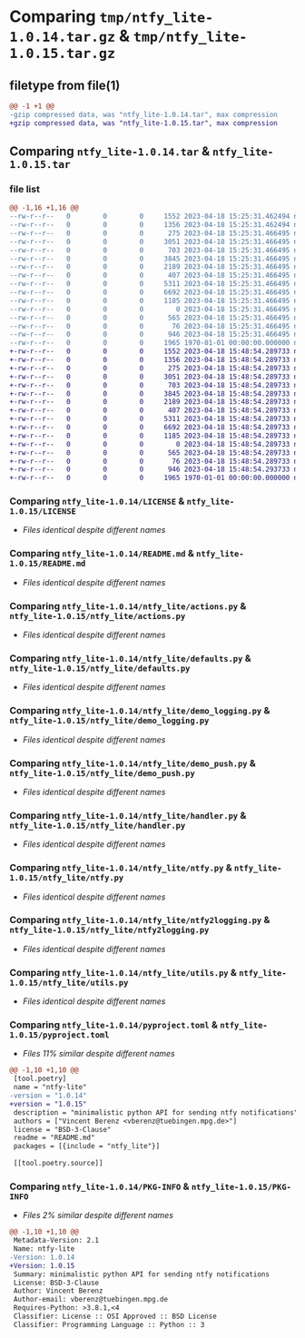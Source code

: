 # Comparing `tmp/ntfy_lite-1.0.14.tar.gz` & `tmp/ntfy_lite-1.0.15.tar.gz`

## filetype from file(1)

```diff
@@ -1 +1 @@
-gzip compressed data, was "ntfy_lite-1.0.14.tar", max compression
+gzip compressed data, was "ntfy_lite-1.0.15.tar", max compression
```

## Comparing `ntfy_lite-1.0.14.tar` & `ntfy_lite-1.0.15.tar`

### file list

```diff
@@ -1,16 +1,16 @@
--rw-r--r--   0        0        0     1552 2023-04-18 15:25:31.462494 ntfy_lite-1.0.14/LICENSE
--rw-r--r--   0        0        0     1356 2023-04-18 15:25:31.462494 ntfy_lite-1.0.14/README.md
--rw-r--r--   0        0        0      275 2023-04-18 15:25:31.466495 ntfy_lite-1.0.14/ntfy_lite/__init__.py
--rw-r--r--   0        0        0     3051 2023-04-18 15:25:31.466495 ntfy_lite-1.0.14/ntfy_lite/actions.py
--rw-r--r--   0        0        0      703 2023-04-18 15:25:31.466495 ntfy_lite-1.0.14/ntfy_lite/defaults.py
--rw-r--r--   0        0        0     3845 2023-04-18 15:25:31.466495 ntfy_lite-1.0.14/ntfy_lite/demo_logging.py
--rw-r--r--   0        0        0     2189 2023-04-18 15:25:31.466495 ntfy_lite-1.0.14/ntfy_lite/demo_push.py
--rw-r--r--   0        0        0      407 2023-04-18 15:25:31.466495 ntfy_lite-1.0.14/ntfy_lite/error.py
--rw-r--r--   0        0        0     5311 2023-04-18 15:25:31.466495 ntfy_lite-1.0.14/ntfy_lite/handler.py
--rw-r--r--   0        0        0     6692 2023-04-18 15:25:31.466495 ntfy_lite-1.0.14/ntfy_lite/ntfy.py
--rw-r--r--   0        0        0     1185 2023-04-18 15:25:31.466495 ntfy_lite-1.0.14/ntfy_lite/ntfy2logging.py
--rw-r--r--   0        0        0        0 2023-04-18 15:25:31.466495 ntfy_lite-1.0.14/ntfy_lite/py.typed
--rw-r--r--   0        0        0      565 2023-04-18 15:25:31.466495 ntfy_lite-1.0.14/ntfy_lite/utils.py
--rw-r--r--   0        0        0       76 2023-04-18 15:25:31.466495 ntfy_lite-1.0.14/ntfy_lite/version.py
--rw-r--r--   0        0        0      946 2023-04-18 15:25:31.466495 ntfy_lite-1.0.14/pyproject.toml
--rw-r--r--   0        0        0     1965 1970-01-01 00:00:00.000000 ntfy_lite-1.0.14/PKG-INFO
+-rw-r--r--   0        0        0     1552 2023-04-18 15:48:54.289733 ntfy_lite-1.0.15/LICENSE
+-rw-r--r--   0        0        0     1356 2023-04-18 15:48:54.289733 ntfy_lite-1.0.15/README.md
+-rw-r--r--   0        0        0      275 2023-04-18 15:48:54.289733 ntfy_lite-1.0.15/ntfy_lite/__init__.py
+-rw-r--r--   0        0        0     3051 2023-04-18 15:48:54.289733 ntfy_lite-1.0.15/ntfy_lite/actions.py
+-rw-r--r--   0        0        0      703 2023-04-18 15:48:54.289733 ntfy_lite-1.0.15/ntfy_lite/defaults.py
+-rw-r--r--   0        0        0     3845 2023-04-18 15:48:54.289733 ntfy_lite-1.0.15/ntfy_lite/demo_logging.py
+-rw-r--r--   0        0        0     2189 2023-04-18 15:48:54.289733 ntfy_lite-1.0.15/ntfy_lite/demo_push.py
+-rw-r--r--   0        0        0      407 2023-04-18 15:48:54.289733 ntfy_lite-1.0.15/ntfy_lite/error.py
+-rw-r--r--   0        0        0     5311 2023-04-18 15:48:54.289733 ntfy_lite-1.0.15/ntfy_lite/handler.py
+-rw-r--r--   0        0        0     6692 2023-04-18 15:48:54.289733 ntfy_lite-1.0.15/ntfy_lite/ntfy.py
+-rw-r--r--   0        0        0     1185 2023-04-18 15:48:54.289733 ntfy_lite-1.0.15/ntfy_lite/ntfy2logging.py
+-rw-r--r--   0        0        0        0 2023-04-18 15:48:54.289733 ntfy_lite-1.0.15/ntfy_lite/py.typed
+-rw-r--r--   0        0        0      565 2023-04-18 15:48:54.289733 ntfy_lite-1.0.15/ntfy_lite/utils.py
+-rw-r--r--   0        0        0       76 2023-04-18 15:48:54.289733 ntfy_lite-1.0.15/ntfy_lite/version.py
+-rw-r--r--   0        0        0      946 2023-04-18 15:48:54.293733 ntfy_lite-1.0.15/pyproject.toml
+-rw-r--r--   0        0        0     1965 1970-01-01 00:00:00.000000 ntfy_lite-1.0.15/PKG-INFO
```

### Comparing `ntfy_lite-1.0.14/LICENSE` & `ntfy_lite-1.0.15/LICENSE`

 * *Files identical despite different names*

### Comparing `ntfy_lite-1.0.14/README.md` & `ntfy_lite-1.0.15/README.md`

 * *Files identical despite different names*

### Comparing `ntfy_lite-1.0.14/ntfy_lite/actions.py` & `ntfy_lite-1.0.15/ntfy_lite/actions.py`

 * *Files identical despite different names*

### Comparing `ntfy_lite-1.0.14/ntfy_lite/defaults.py` & `ntfy_lite-1.0.15/ntfy_lite/defaults.py`

 * *Files identical despite different names*

### Comparing `ntfy_lite-1.0.14/ntfy_lite/demo_logging.py` & `ntfy_lite-1.0.15/ntfy_lite/demo_logging.py`

 * *Files identical despite different names*

### Comparing `ntfy_lite-1.0.14/ntfy_lite/demo_push.py` & `ntfy_lite-1.0.15/ntfy_lite/demo_push.py`

 * *Files identical despite different names*

### Comparing `ntfy_lite-1.0.14/ntfy_lite/handler.py` & `ntfy_lite-1.0.15/ntfy_lite/handler.py`

 * *Files identical despite different names*

### Comparing `ntfy_lite-1.0.14/ntfy_lite/ntfy.py` & `ntfy_lite-1.0.15/ntfy_lite/ntfy.py`

 * *Files identical despite different names*

### Comparing `ntfy_lite-1.0.14/ntfy_lite/ntfy2logging.py` & `ntfy_lite-1.0.15/ntfy_lite/ntfy2logging.py`

 * *Files identical despite different names*

### Comparing `ntfy_lite-1.0.14/ntfy_lite/utils.py` & `ntfy_lite-1.0.15/ntfy_lite/utils.py`

 * *Files identical despite different names*

### Comparing `ntfy_lite-1.0.14/pyproject.toml` & `ntfy_lite-1.0.15/pyproject.toml`

 * *Files 11% similar despite different names*

```diff
@@ -1,10 +1,10 @@
 [tool.poetry]
 name = "ntfy-lite"
-version = "1.0.14"
+version = "1.0.15"
 description = "minimalistic python API for sending ntfy notifications"
 authors = ["Vincent Berenz <vberenz@tuebingen.mpg.de>"]
 license = "BSD-3-Clause"
 readme = "README.md"
 packages = [{include = "ntfy_lite"}]
 
 [[tool.poetry.source]]
```

### Comparing `ntfy_lite-1.0.14/PKG-INFO` & `ntfy_lite-1.0.15/PKG-INFO`

 * *Files 2% similar despite different names*

```diff
@@ -1,10 +1,10 @@
 Metadata-Version: 2.1
 Name: ntfy-lite
-Version: 1.0.14
+Version: 1.0.15
 Summary: minimalistic python API for sending ntfy notifications
 License: BSD-3-Clause
 Author: Vincent Berenz
 Author-email: vberenz@tuebingen.mpg.de
 Requires-Python: >3.8.1,<4
 Classifier: License :: OSI Approved :: BSD License
 Classifier: Programming Language :: Python :: 3
```

